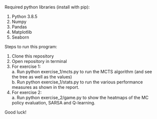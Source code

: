 Required python libraries (install with pip):

1. Python 3.8.5
2. Numpy  
3. Pandas
4. Matplotlib
5. Seaborn

Steps to run this program:
1. Clone this repository
2. Open repository in terminal
3. For exercise 1: <br/>
a. Run python exercise_1/mcts.py to run the MCTS algorithm (and see the tree as well as the values) <br/>
b. Run python exercise_1/stats.py to run the various performance measures as shown in the report.
4. For exercise 2: <br/>
a. Run python exercise_2/game.py to show the heatmaps of the MC policy evaluation, SARSA and Q-learning.
  
Good luck!
